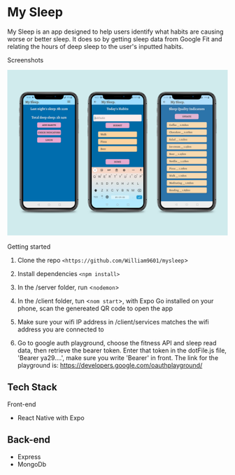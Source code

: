 # My Sleep

My Sleep is an app designed to help users identify what habits are causing worse or better sleep. It does so by getting sleep data from Google Fit and relating the hours of deep sleep to the user's inputted habits.

Screenshots

![App Images](/public/images/App-Images.png)

Getting started

1. Clone the repo `<https://github.com/William9601/mysleep`>

2. Install dependencies `<npm install>`

3. In the /server folder, run <`nodemon`>

4. In the /client folder, tun <`nom start`>, with Expo Go installed on your phone, scan the genereated QR code to open the app

5. Make sure your wifi IP address in /client/services matches the wifi address you are connected to

6. Go to google auth playground, choose the fitness API and sleep read data, then retrieve the bearer token. Enter that token in the dotFile.js file, 'Bearer ya29....', make sure you write 'Bearer' in front. The link for the playground is: https://developers.google.com/oauthplayground/

## Tech Stack

Front-end

- React Native with Expo

## Back-end

- Express
- MongoDb
